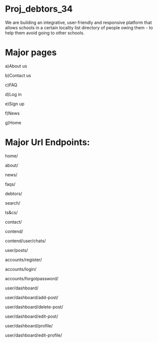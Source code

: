 # Proj_debtors_34

We are building an integrative, user-friendly and responsive platform that allows schools in a certain locality list directory of people owing them - to help them avoid going to other schools.

# Major pages


a)About us

b)Contact us

c)FAQ

d)Log in

e)Sign up

f)News

g)Home





# Major Url Endpoints:

home/

about/

news/

faqs/

debtors/

search/

ts&cs/

contact/

contend/

contend/user/chats/

user/posts/

accounts/register/

accounts/login/

accounts/forgotpassword/

user/dashboard/

user/dashboard/add-post/

user/dashboard/delete-post/

user/dashboard/edit-post/

user/dashboard/profile/

user/dashboard/edit-profile/


